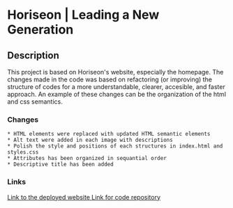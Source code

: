 # Horiseon | Leading a New Generation
## Description

This project is based on Horiseon's website, especially the homepage. The changes made in the code was based on refactoring (or improving) the structure of codes for a more understandable, clearer, accesible, and faster approach. An example of these changes can be the organization of the html and css semantics. 





### Changes

```
* HTML elements were replaced with updated HTML semantic elements
* Alt text were added in each image with descriptions
* Polish the style and positions of each structures in index.html and styles.css
* Attributes has been organized in sequantial order
* Descriptive title has been added

```

### Links

<a href="https://tanyaleepr.github.io/horiseon-website/"> Link to the deployed website </a>
<a href="https://github.com/tanyaleepr/horiseon-website"> Link for code repository </a>


